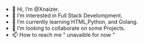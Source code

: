 - 👋 Hi, I’m @Xnaizer.
- 👀 I’m interested in Full Stack Develompment.
- 🌱 I’m currently learning HTML,Python, and Golang.
- 💞️ I’m looking to collaborate on some Projects.
- 📫 How to reach me " unavaible for now "

<!---
Xnaizer/Xnaizer is a ✨ special ✨ repository because its `README.md` (this file) appears on your GitHub profile.
You can click the Preview link to take a look at your changes.
--->

